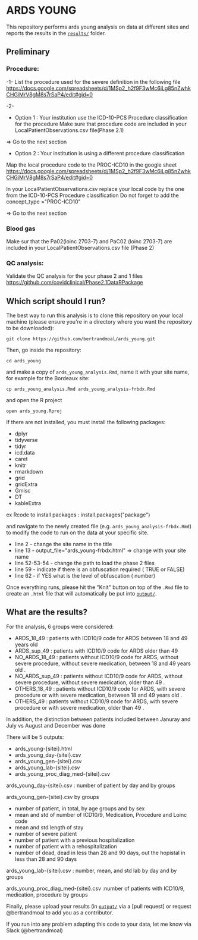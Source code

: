 # ARDS YOUNG 

This repository performs ards young analysis on data at different sites and reports the results in the [`results/`](results/) folder.

## Preliminary

### Procedure: 

-1- List the procedure used for the severe definition  in the following file 
   https://docs.google.com/spreadsheets/d/1MSp2_h2f9F3wMc6iLg85nZwhkCHGiMrV8gM8s7rSaP4/edit#gid=0

-2- 
 - Option 1 : Your institution use the ICD-10-PCS Procedure classification for the procedure 
              Make sure that procedure code are included in your LocalPatientObservations.csv file(Phase 2.1)

=> Go to the next section 


 - Option 2 : Your institution is using a different procedure classification

Map the local procedure code to the PROC-ICD10 in the google sheet 
https://docs.google.com/spreadsheets/d/1MSp2_h2f9F3wMc6iLg85nZwhkCHGiMrV8gM8s7rSaP4/edit#gid=0

In your LocalPatientObservations.csv replace your local code by the one from the ICD-10-PCS Procedure classification
Do not forget to add the concept_type ="PROC-ICD10"

=> Go to the next section 

### Blood gas 
Make sur that the Pa02(loinc 2703-7) and PaC02 (loinc 2703-7) are included in your LocalPatientObservations.csv file (Phase 2)

### QC analysis: 
Validate  the QC analysis for the your phase 2 and 1 files
https://github.com/covidclinical/Phase2.1DataRPackage


## Which script should I run?

The best way to run this analysis is to clone this repository on your local machine
(please ensure you're in a directory where you want the repository to be downloaded):

```git clone https://github.com/bertrandmoal/ards_young.git```

Then, go inside the repository:

```cd ards_young```

and make a copy of `ards_young_analysis.Rmd`, name it with your site name, for example for the Bordeaux site:

```cp ards_young_analysis.Rmd ards_young_analysis-frbdx.Rmd```

and open the R project

```open ards_young.Rproj```

If there are not installed, you must install the following packages:
- dplyr 
- tidyverse
- tidyr
- icd.data
- caret
- knitr
- rmarkdown
- grid
- gridExtra
- Gmisc
- DT
- kableExtra

ex Rcode to install packages : install.packages("package")


and navigate to the newly created file (e.g. `ards_young_analysis-frbdx.Rmd`) to modify the code to run on the data at your specific site.

- line 2 - change the site name in the title
- line 13 -  output_file="ards_young-frbdx.html" => change with your site name
- line 52-53-54 -  change the path to load the phase 2 files 
- line 59 - indicate if there is an obfuscation required ( TRUE or FALSE)
- line 62 - if YES what is the level of obfuscation ( number) 

Once everything runs, please hit the "Knit" button on top of the `.Rmd` file to create an `.html` file that will automatically be put into [`output/`](output/).

## What are the results?

For the analysis, 6 groups were considered:
- ARDS_18_49 : patients with ICD10/9 code for ARDS between 18 and 49 years old 
- ARDS_sup_49 : patients with ICD10/9 code for ARDS older than 49 
- NO_ARDS_18_49 : patients without ICD10/9 code for ARDS,  without severe procedure, without severe medication, between 18 and 49 years old .
- NO_ARDS_sup_49 : patients without ICD10/9 code for ARDS,  without severe procedure, without severe medication, older than 49 .
- OTHERS_18_49 : patients without ICD10/9 code for ARDS,  with severe procedure or with severe medication, between 18 and 49 years old  .
- OTHERS_49 : patients without ICD10/9 code for ARDS,  with severe procedure or with severe medication, older than 49 .

In addition, the distinction between patients included between Januray and July vs August and December was done 

There will be 5 outputs:
- ards_young-{sitei}.html 
- ards_young_day-{sitei}.csv
- ards_young_gen-{sitei}.csv
- ards_young_lab-{sitei}.csv
- ards_young_proc_diag_med-{sitei}.csv

ards_young_day-{sitei}.csv : number of patient by day and by groups 

ards_young_gen-{sitei}.csv by groups
- number of patient, in total, by age groups and by sex 
- mean and std of number of ICD10/9, Medication, Procedure and Loinc code
- mean and std length of stay 
- number of severe patient 
- number of patient with a previous hospitalization 
- number of patient with a rehospitalization 
- number of dead, dead in less than 28 and 90 days, out the hopistal in less than 28 and 90 days

ards_young_lab-{sitei}.csv : number, mean, and std lab by day and by groups 

ards_young_proc_diag_med-{sitei}.csv :number of patients with ICD10/9, medication, procedure by groups 

Finally, please upload your results (in [`output/`](output/) via a [pull request] or request @bertrandmoal to add you as a contributor.

If you run into any problem adapting this code to your data, let me  know via Slack (@bertrandmoal)
